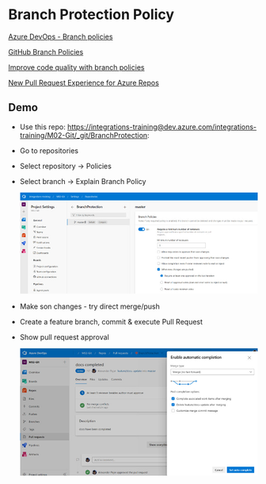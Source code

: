 # Branch Protection Policy

[Azure DevOps - Branch policies](https://docs.microsoft.com/en-us/azure/devops/repos/git/branch-policies-overview)

[GitHub Branch Policies](https://asus-aics.github.io/DeveloperGuide/pages/001_github_branch_rules/)

[Improve code quality with branch policies](https://docs.microsoft.com/en-us/azure/devops/repos/git/branch-policies?view=azure-devops)

[New Pull Request Experience for Azure Repos](https://devblogs.microsoft.com/devops/introducing-the-new-pull-request-experience-for-azure-repos/)

## Demo

- Use this repo: [https://integrations-training@dev.azure.com/integrations-training/M02-Git/_git/BranchProtection](https://integrations-training@dev.azure.com/integrations-training/M02-Git/_git/BranchProtection):

- Go to repositories
- Select repository -> Policies
- Select branch -> Explain Branch Policy

    ![policy](_images/policy.jpg)

- Make son changes - try direct merge/push
- Create a feature branch, commit & execute Pull Request
- Show pull request approval

    ![pullrequest](_images/pullrequest.jpg)

